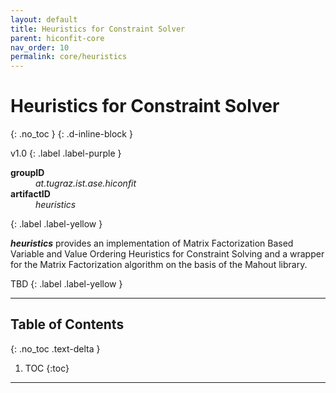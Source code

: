 ```yaml
---
layout: default
title: Heuristics for Constraint Solver
parent: hiconfit-core
nav_order: 10
permalink: core/heuristics
---
```


# Heuristics for Constraint Solver
{: .no_toc }
{: .d-inline-block }

<span style = "text-transform: lowercase">v1.0</span>
{: .label .label-purple }

<dl style="width:400px;">
    <dt><strong>groupID</strong></dt>
    <dd style = "text-transform: lowercase"><em>at.tugraz.ist.ase.hiconfit</em></dd>
    <dt><strong>artifactID</strong></dt>
    <dd style = "text-transform: lowercase"><em>heuristics</em></dd>
</dl>{: .label .label-yellow }

_**heuristics**_ provides an implementation of Matrix Factorization Based Variable and Value Ordering Heuristics for Constraint Solving and a wrapper for the Matrix Factorization algorithm on the basis of the Mahout library.

TBD
{: .label .label-yellow }

---

## Table of Contents
{: .no_toc .text-delta }

1. TOC
{:toc}

---
